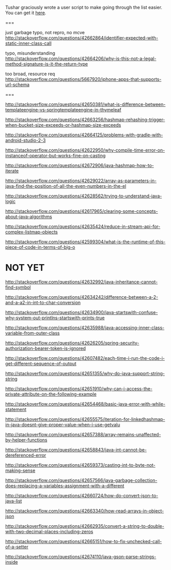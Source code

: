 Tushar graciously wrote a user script to make going through the list easier. You can get it [here](https://github.com/tusharjadhav219/Userscript-for-delete-candidates).

===

just garbage typo, not repro, no mcve http://stackoverflow.com/questions/42662864/identifier-expected-with-static-inner-class-call

typo, misunderstanding http://stackoverflow.com/questions/42664206/why-is-this-not-a-legal-method-signature-is-it-the-return-type

too broad, resource req http://stackoverflow.com/questions/5667920/iphone-apps-that-supports-url-schema

===

http://stackoverflow.com/questions/42650381/what-is-difference-between-templateengine-vs-springtemplateengine-in-thymeleaf

http://stackoverflow.com/questions/42663256/hashmap-rehashing-trigger-when-bucket-size-exceeds-or-hashmap-size-exceeds

http://stackoverflow.com/questions/42664125/problems-with-gradle-with-android-studio-2-3

http://stackoverflow.com/questions/42622950/why-compile-time-error-on-instanceof-operator-but-works-fine-on-casting

http://stackoverflow.com/questions/42672906/java-hashmap-how-to-iterate

http://stackoverflow.com/questions/42629022/array-as-parameters-in-java-find-the-position-of-all-the-even-numbers-in-the-el

http://stackoverflow.com/questions/42628562/trying-to-understand-java-logic

http://stackoverflow.com/questions/42617965/clearing-some-concepts-about-java-algorithms

http://stackoverflow.com/questions/42635424/reduce-in-stream-api-for-complex-listmap-objects

http://stackoverflow.com/questions/42599304/what-is-the-runtime-of-this-piece-of-code-in-terms-of-big-o

NOT YET
=====

http://stackoverflow.com/questions/42632992/java-inheritance-cannot-find-symbol

http://stackoverflow.com/questions/42634242/difference-between-a-2-and-a-a2-in-int-to-char-conversion

http://stackoverflow.com/questions/42634900/java-startswith-confuse-why-system-out-printlns-startswith-prints-true

http://stackoverflow.com/questions/42635988/java-accessing-inner-class-variable-from-outer-class

http://stackoverflow.com/questions/42626205/spring-security-authorization-bearer-token-is-ignored

http://stackoverflow.com/questions/42607482/each-time-i-run-the-code-i-get-different-sequence-of-output

http://stackoverflow.com/questions/42651355/why-do-java-support-string-string

http://stackoverflow.com/questions/42651910/why-can-i-access-the-private-attribute-on-the-following-example

http://stackoverflow.com/questions/42654468/basic-java-error-with-while-statement

http://stackoverflow.com/questions/42655575/iteration-for-linkedhashmap-in-java-doesnt-give-proper-value-when-i-use-getvalu

http://stackoverflow.com/questions/42657388/array-remains-unaffected-by-helper-functions

http://stackoverflow.com/questions/42658843/java-int-cannot-be-dereferenced-error

http://stackoverflow.com/questions/42659373/casting-int-to-byte-not-making-sense

http://stackoverflow.com/questions/42657566/java-garbage-collection-does-replacing-a-variables-assignment-with-a-different

http://stackoverflow.com/questions/42660724/how-do-convert-json-to-java-list

http://stackoverflow.com/questions/42663340/how-read-arrays-in-object-json

http://stackoverflow.com/questions/42662935/convert-a-string-to-double-with-two-decimal-places-including-zeros

http://stackoverflow.com/questions/42665151/how-to-fix-unchecked-call-of-a-setter

http://stackoverflow.com/questions/42674110/java-gson-parse-strings-inside